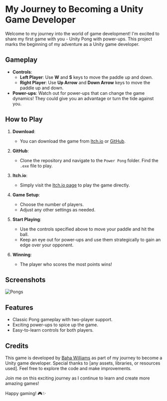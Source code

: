 # My Journey to Becoming a Unity Game Developer

Welcome to my journey into the world of game development! I'm excited to share my first game with you - Unity Pong with power-ups. This project marks the beginning of my adventure as a Unity game developer.

## Gameplay

- **Controls**:
  - **Left Player**: Use **W** and **S** keys to move the paddle up and down.
  - **Right Player**: Use **Up Arrow** and **Down Arrow** keys to move the paddle up and down.
- **Power-ups**: Watch out for power-ups that can change the game dynamics! They could give you an advantage or turn the tide against you.

## How to Play

1. **Download**:
   - You can download the game from [Itch.io](https://foxvor.itch.io/power-pong) or [GitHub](https://github.com/BahaWilliams/Williams-Pong).

2. **GitHub**:
   - Clone the repository and navigate to the `Power Pong` folder. Find the `.exe` file to play.

3. **Itch.io**:
   - Simply visit the [Itch.io page](https://foxvor.itch.io/power-pong) to play the game directly.

4. **Game Setup**:
   - Choose the number of players.
   - Adjust any other settings as needed.

5. **Start Playing**:
   - Use the controls specified above to move your paddle and hit the ball.
   - Keep an eye out for power-ups and use them strategically to gain an edge over your opponent.

6. **Winning**:
   - The player who scores the most points wins!

## Screenshots

![Pongs](https://github.com/BahaWilliams/Williams-Pong/assets/127644910/0398464a-808f-49b9-8ea1-1370063de0c7)

## Features

- Classic Pong gameplay with two-player support.
- Exciting power-ups to spice up the game.
- Easy-to-learn controls for both players.

## Credits

This game is developed by [Baha Williams](https://github.com/BahaWilliams) as part of my journey to become a Unity game developer. Special thanks to [any assets, libraries, or resources used]. Feel free to explore the code and make improvements.

Join me on this exciting journey as I continue to learn and create more amazing games!

Happy gaming! 🎮✨
